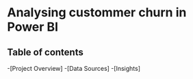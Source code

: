 # Analysing custommer churn in Power BI

## Table of contents
-[Project Overview]
-[Data Sources]
-[Insights]
